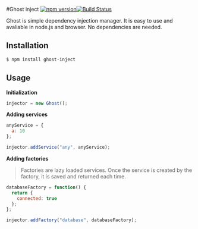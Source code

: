 #Ghost inject [![npm version](https://badge.fury.io/js/ghost-inject.svg)](http://badge.fury.io/js/ghost-inject)[![Build Status](https://travis-ci.org/Gelidus/ghost-inject.svg?branch=master)](https://travis-ci.org/Gelidus/ghost-inject)

Ghost is simple dependency injection manager. It is easy to use and avaliable in node.js and browser. No dependencies are needed.

## Installation
```sh
$ npm install ghost-inject
```

## Usage

**Initialization**
```javascript
injector = new Ghost();
```

**Adding services**
```javascript
anyService = {
  a: 10
};

injector.addService("any", anyService);
```

**Adding factories**
> Factories are lazy loaded services. Once the service is created by
the factory, it is saved and returned each time.

```javascript
databaseFactory = function() {
  return {
    connected: true
  };
};

injector.addFactory("database", databaseFactory);
```
